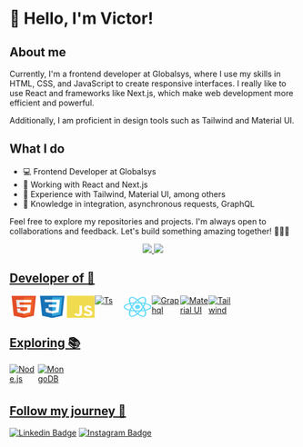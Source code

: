 # 👋 Hello, I'm Victor!

## About me
Currently, I'm a frontend developer at Globalsys, where I use my skills in HTML, CSS, and JavaScript to create responsive interfaces. I really like to use React and frameworks like Next.js, which make web development more efficient and powerful.

Additionally, I am proficient in design tools such as Tailwind and Material UI.

## What I do
- 💻 Frontend Developer at Globalsys
- 🚀 Working with React and Next.js
- 🎨 Experience with Tailwind, Material UI, among others
- 🔗 Knowledge in integration, asynchronous requests, GraphQL

Feel free to explore my repositories and projects. I'm always open to collaborations and feedback. Let's build something amazing together! 👨‍💻✨

<div align="center" width="100%">
    <a href="https://github.com/victorcabral182">
    <img height="180em" src="https://github-readme-stats.vercel.app/api?username=victorcabral182&show_icons=true&theme=tokyonight&include_all_commits=true&count_private=true"/> 
    <img height="180em" src="https://github-readme-stats.vercel.app/api/top-langs/?username=victorcabral182&layout=donut&langs_count=7&theme=tokyonight"/>
</div>


## Developer of 🚀
<div style="display: flex" align="left"><br>
    <img align="center" alt="HTML" height="40" width="50" src="https://raw.githubusercontent.com/devicons/devicon/master/icons/html5/html5-original.svg">
    <img align="center" alt="CSS" height="40" width="50" src="https://raw.githubusercontent.com/devicons/devicon/master/icons/css3/css3-original.svg">
    <img align="center" alt="Js" height="40" width="50" src="https://raw.githubusercontent.com/devicons/devicon/master/icons/javascript/javascript-plain.svg">
    <img align="center" alt="Ts" height="40" width="50" src="https://cdn.jsdelivr.net/gh/devicons/devicon/icons/typescript/typescript-original.svg" />
    <img align="center" alt="React" height="40" width="50" src="https://raw.githubusercontent.com/devicons/devicon/master/icons/react/react-original.svg">
    <img align="center" alt="Graphql" height="40" width="50" src="https://cdn.jsdelivr.net/gh/devicons/devicon/icons/graphql/graphql-plain.svg" />
    <img align="center" alt="Material UI" height="40" width="50" src="https://cdn.jsdelivr.net/gh/devicons/devicon/icons/materialui/materialui-original.svg" />
    <img align="center" alt="Tailwind" height="40" width="50" src="https://cdn.jsdelivr.net/gh/devicons/devicon/icons/tailwindcss/tailwindcss-plain.svg" />
</div>
   
## Exploring 📚
<div style="display: flex" align="left"><br> 
    <img align="center" alt="Node.js" height="40" width="50" src="https://cdn.jsdelivr.net/gh/devicons/devicon/icons/nodejs/nodejs-original.svg" />
    <img align="center" alt="MongoDB" height="40" width="50" src="https://cdn.jsdelivr.net/gh/devicons/devicon/icons/mongodb/mongodb-plain-wordmark.svg" />
</div>


## Follow my journey 🌱

[![Linkedin Badge](https://img.shields.io/badge/-LinkedIn-blue?style=flat-square&logo=Linkedin&logoColor=white&link=https://www.linkedin.com/in/victor-pereira-cabral-62859926b/)](https://www.linkedin.com/in/victor-pereira-cabral-62859926b/)
[![Instagram Badge](https://img.shields.io/badge/-Instagram-C13584?style=flat-square&labelColor=C13584&logo=instagram&logoColor=white&link=https://www.instagram.com/victorcabral182/)](https://www.instagram.com/victorcabral182/)
